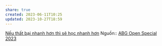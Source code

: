```yaml
---
share: true
created: 2023-06-11T10:25
updated: 2023-10-27T18:59
---
```


[Nếu thất bại nhanh hơn thì sẽ học nhanh hơn](./N%E1%BA%BFu%20th%E1%BA%A5t%20b%E1%BA%A1i%20nhanh%20h%C6%A1n%20th%C3%AC%20s%E1%BA%BD%20h%E1%BB%8Dc%20nhanh%20h%C6%A1n.md)
Nguồn:: [ABG Open Special 2023](../../%CE%9E%20Ngu%E1%BB%93n/Kinh%20t%E1%BA%BF%20h%E1%BB%8Dc/ABG%20Open%20Special%202023.md)
